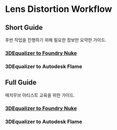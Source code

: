 # Lens Distortion Workflow

## Short Guide

후반 작업을 진행하기 위해 필요한 정보만 요약한 가이드.

### [3DEqualizer to Foundry Nuke](docs/3DE_to_Nuke_short.md)

### 3DEqualizer to Autodesk Flame

## Full Guide

매치무브 아티스트 교육을 위한 가이드.

### [3DEqualizer to Foundry Nuke](docs/3DE_to_Nuke_edu.md)

### 3DEqualizer to Autodesk Flame

